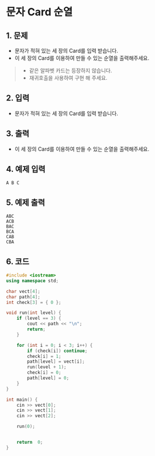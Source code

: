 # 문자 Card 순열

## 1. 문제

- 문자가 적혀 있는 세 장의 Card를 입력 받습니다.
- 이 세 장의 Card를 이용하여 만들 수 있는 순열을 출력해주세요.

> - 같은 알파벳 카드는 등장하지 않습니다.
> - 재귀호출을 사용하여 구현 해 주세요.


## 2. 입력

- 문자가 적혀 있는 세 장의 Card를 입력 받습니다.

## 3. 출력

- 이 세 장의 Card를 이용하여 만들 수 있는 순열을 출력해주세요.


## 4. 예제 입력
```
A B C
```

## 5. 예제 출력
```
ABC
ACB
BAC
BCA
CAB
CBA
```

## 6. 코드

```c++
#include <iostream>
using namespace std;

char vect[4];
char path[4];
int check[3] = { 0 };

void run(int level) {
	if (level == 3) {
		cout << path << "\n";
		return;
	}

	for (int i = 0; i < 3; i++) {
		if (check[i]) continue;
		check[i] = 1;
		path[level] = vect[i];
		run(level + 1);
		check[i] = 0;
		path[level] = 0;
	}
}

int main() {
	cin >> vect[0];
	cin >> vect[1];
	cin >> vect[2];

	run(0);


	return  0;
}
```
